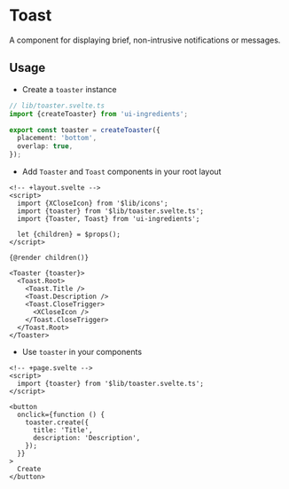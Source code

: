 # Toast

A component for displaying brief, non-intrusive notifications or messages.

## Usage

- Create a `toaster` instance

```ts
// lib/toaster.svelte.ts
import {createToaster} from 'ui-ingredients';

export const toaster = createToaster({
  placement: 'bottom',
  overlap: true,
});
```

- Add `Toaster` and `Toast` components in your root layout

```svelte
<!-- +layout.svelte -->
<script>
  import {XCloseIcon} from '$lib/icons';
  import {toaster} from '$lib/toaster.svelte.ts';
  import {Toaster, Toast} from 'ui-ingredients';

  let {children} = $props();
</script>

{@render children()}

<Toaster {toaster}>
  <Toast.Root>
    <Toast.Title />
    <Toast.Description />
    <Toast.CloseTrigger>
      <XCloseIcon />
    </Toast.CloseTrigger>
  </Toast.Root>
</Toaster>
```

- Use `toaster` in your components

```svelte
<!-- +page.svelte -->
<script>
  import {toaster} from '$lib/toaster.svelte.ts';
</script>

<button
  onclick={function () {
    toaster.create({
      title: 'Title',
      description: 'Description',
    });
  }}
>
  Create
</button>
```
